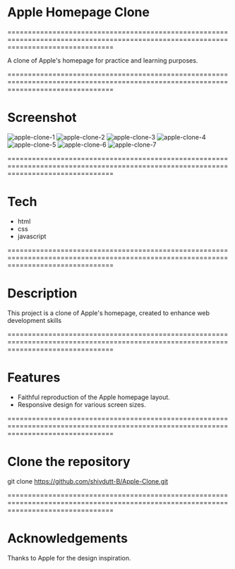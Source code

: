 # Apple Homepage Clone

======================================================================================================================================

A clone of Apple's homepage for practice and learning purposes.

======================================================================================================================================

# Screenshot
![apple-clone-1](https://github.com/shivdutt-B/Apple-Clone/assets/136951010/c97b9b48-1145-4b94-9421-973264f1610f)
![apple-clone-2](https://github.com/shivdutt-B/Apple-Clone/assets/136951010/b0aa20b4-9eab-4564-8dc8-8dd8ec29d90d)
![apple-clone-3](https://github.com/shivdutt-B/Apple-Clone/assets/136951010/8fc0b611-efc9-4b82-9d6a-4c5b9bf04bc2)
![apple-clone-4](https://github.com/shivdutt-B/Apple-Clone/assets/136951010/959ec4c3-cf2f-438c-b196-b933f646db73)
![apple-clone-5](https://github.com/shivdutt-B/Apple-Clone/assets/136951010/31ee1b12-b81f-4a8c-988b-1c189c5b5c71)
![apple-clone-6](https://github.com/shivdutt-B/Apple-Clone/assets/136951010/5cee6060-6f00-4c6f-b160-e5e812d30eb5)
![apple-clone-7](https://github.com/shivdutt-B/Apple-Clone/assets/136951010/56d7b170-520a-4d00-9a4c-5707386bfff2)

======================================================================================================================================

# Tech
- html
- css
- javascript

 ======================================================================================================================================

# Description
This project is a clone of Apple's homepage, created to enhance web development skills

======================================================================================================================================

# Features
- Faithful reproduction of the Apple homepage layout.
- Responsive design for various screen sizes.

======================================================================================================================================

# Clone the repository
git clone https://github.com/shivdutt-B/Apple-Clone.git

======================================================================================================================================

# Acknowledgements
Thanks to Apple for the design inspiration.
